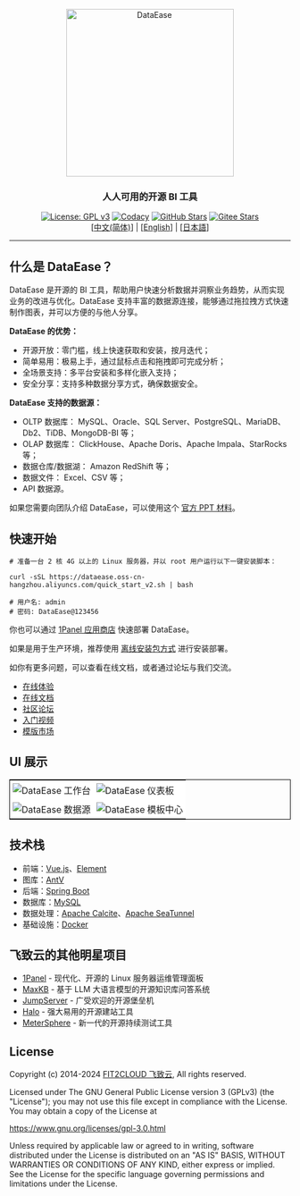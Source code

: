 <p align="center"><a href="https://dataease.io"><img src="https://dataease.oss-cn-hangzhou.aliyuncs.com/img/dataease-logo.png" alt="DataEase" width="300" /></a></p>
<h3 align="center">人人可用的开源 BI 工具</h3>
<p align="center">
  <a href="https://www.gnu.org/licenses/gpl-3.0.html"><img src="https://img.shields.io/github/license/dataease/dataease?color=%231890FF" alt="License: GPL v3"></a>
  <a href="https://app.codacy.com/gh/dataease/dataease?utm_source=github.com&utm_medium=referral&utm_content=dataease/dataease&utm_campaign=Badge_Grade_Dashboard"><img src="https://app.codacy.com/project/badge/Grade/da67574fd82b473992781d1386b937ef" alt="Codacy"></a>
  <a href="https://github.com/dataease/dataease"><img src="https://img.shields.io/github/stars/dataease/dataease?color=%231890FF&style=flat-square" alt="GitHub Stars"></a>
  <a href="https://gitee.com/fit2cloud-feizhiyun/DataEase"><img src="https://gitee.com/fit2cloud-feizhiyun/DataEase/badge/star.svg?theme=gvp" alt="Gitee Stars"></a><br>
  [<a href="/README.md">中文(简体)</a>] | [<a href="/README_EN.md">English</a>] | [<a href="/README_JP.md">日本語</a>]
</p>

------------------------------

## 什么是 DataEase？

DataEase 是开源的 BI 工具，帮助用户快速分析数据并洞察业务趋势，从而实现业务的改进与优化。DataEase 支持丰富的数据源连接，能够通过拖拉拽方式快速制作图表，并可以方便的与他人分享。

**DataEase 的优势：**

-   开源开放：零门槛，线上快速获取和安装，按月迭代；
-   简单易用：极易上手，通过鼠标点击和拖拽即可完成分析；
-   全场景支持：多平台安装和多样化嵌入支持；
-   安全分享：支持多种数据分享方式，确保数据安全。

**DataEase 支持的数据源：**

-   OLTP 数据库： MySQL、Oracle、SQL Server、PostgreSQL、MariaDB、Db2、TiDB、MongoDB-BI 等；
-   OLAP 数据库： ClickHouse、Apache Doris、Apache Impala、StarRocks 等；
-   数据仓库/数据湖： Amazon RedShift 等；
-   数据文件： Excel、CSV 等；
-   API 数据源。

如果您需要向团队介绍 DataEase，可以使用这个 [官方 PPT 材料](https://fit2cloud.com/dataease/download/introduce-dataease_202411.pdf)。

## 快速开始

```
# 准备一台 2 核 4G 以上的 Linux 服务器，并以 root 用户运行以下一键安装脚本：

curl -sSL https://dataease.oss-cn-hangzhou.aliyuncs.com/quick_start_v2.sh | bash

# 用户名: admin
# 密码: DataEase@123456
```

你也可以通过 [1Panel 应用商店](https://dataease.io/docs/v2/installation/1panel_installation/) 快速部署 DataEase。

如果是用于生产环境，推荐使用 [离线安装包方式](https://dataease.io/docs/v2/installation/offline_INSTL_and_UPG/) 进行安装部署。

如你有更多问题，可以查看在线文档，或者通过论坛与我们交流。

-   [在线体验](https://dataease.io/demo.html)
-   [在线文档](https://dataease.io/docs/)
-   [社区论坛](https://bbs.fit2cloud.com/c/de/6)
-   [入门视频](https://www.bilibili.com/video/BV1Z84y1X7eF/)
-   [模版市场](https://templates.dataease.cn/)

## UI 展示

<table style="border-collapse: collapse; border: 1px solid black;">
  <tr>
    <td style="padding: 5px;background-color:#fff;"><img src= "https://github.com/dataease/dataease/assets/41712985/8dbed4e1-39f0-4392-aa8c-d1fd83ba42eb" alt="DataEase 工作台"   /></td>
    <td style="padding: 5px;background-color:#fff;"><img src= "https://github.com/dataease/dataease/assets/41712985/7c54cb07-51ef-4bb6-a931-8a95c64c7e11" alt="DataEase 仪表板"   /></td>
  </tr>

  <tr>
    <td style="padding: 5px;background-color:#fff;"><img src= "https://github.com/dataease/dataease/assets/41712985/ffa79361-a7b3-4486-b14a-f3fd3a28f01a" alt="DataEase 数据源"   /></td>
    <td style="padding: 5px;background-color:#fff;"><img src= "https://github.com/dataease/dataease/assets/41712985/bb28f4e4-636e-4ab0-85c5-1dfbd7a5397e" alt="DataEase 模板中心"   /></td>
  </tr>
</table>

## 技术栈

-   前端：[Vue.js](https://vuejs.org/)、[Element](https://element.eleme.cn/)
-   图库：[AntV](https://antv.vision/zh)
-   后端：[Spring Boot](https://spring.io/projects/spring-boot)
-   数据库：[MySQL](https://www.mysql.com/)
-   数据处理：[Apache Calcite](https://github.com/apache/calcite/)、[Apache SeaTunnel](https://github.com/apache/seatunnel)
-   基础设施：[Docker](https://www.docker.com/)

## 飞致云的其他明星项目

- [1Panel](https://github.com/1panel-dev/1panel/) - 现代化、开源的 Linux 服务器运维管理面板
- [MaxKB](https://github.com/1panel-dev/MaxKB/) - 基于 LLM 大语言模型的开源知识库问答系统
- [JumpServer](https://github.com/jumpserver/jumpserver/) - 广受欢迎的开源堡垒机
- [Halo](https://github.com/halo-dev/halo/) - 强大易用的开源建站工具
- [MeterSphere](https://github.com/metersphere/metersphere/) - 新一代的开源持续测试工具

## License

Copyright (c) 2014-2024 [FIT2CLOUD 飞致云](https://fit2cloud.com/), All rights reserved.

Licensed under The GNU General Public License version 3 (GPLv3)  (the "License"); you may not use this file except in compliance with the License. You may obtain a copy of the License at

<https://www.gnu.org/licenses/gpl-3.0.html>

Unless required by applicable law or agreed to in writing, software distributed under the License is distributed on an "AS IS" BASIS, WITHOUT WARRANTIES OR CONDITIONS OF ANY KIND, either express or implied. See the License for the specific language governing permissions and limitations under the License.
